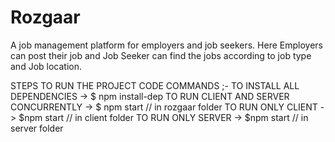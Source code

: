 # Rozgaar
A job management platform for employers and job seekers. Here Employers can post their job and 
Job Seeker can find the jobs according to job type and Job location.

STEPS TO RUN THE PROJECT CODE 
COMMANDS ;-
 TO INSTALL ALL DEPENDENCIES
-> $ npm install-dep
 TO RUN CLIENT AND SERVER CONCURRENTLY
		-> $ npm start   // in rozgaar folder
TO RUN ONLY CLIENT
	-> $npm start // in client folder
TO RUN ONLY SERVER 
-> $npm start  // in server folder

